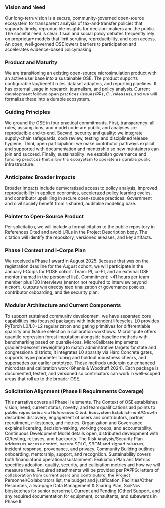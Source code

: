 ### Vision and Need
Our long-term vision is a secure, community-governed open-source ecosystem for transparent analysis of tax-and-transfer policies that supports timely, reproducible insights for decision-makers and the public. The societal need is clear: fiscal and social policy debates frequently rely on proprietary models that limit scrutiny, reproducibility, and open access. An open, well-governed OSE lowers barriers to participation and accelerates evidence-based policymaking.

### Product and Maturity
We are transitioning an existing open-source microsimulation product with an active user base into a sustainable OSE. The product supports configurable tax/benefit rules, dataset adapters, and reporting pipelines. It has external usage in research, journalism, and policy analysis. Current development follows open practices (issues/PRs, CI, releases), and we will formalize these into a durable ecosystem.

### Guiding Principles
We ground the OSE in four practical commitments. First, transparency: all rules, assumptions, and model code are public, and analyses are reproducible end‑to‑end. Second, security and quality: we integrate supply‑chain safeguards, code review, testing, and disciplined release hygiene. Third, open participation: we make contributor pathways explicit and supported with documentation and mentorship so new maintainers can join and succeed. Finally, sustainability: we establish governance and funding practices that allow the ecosystem to operate as durable public infrastructure.

### Anticipated Broader Impacts
Broader impacts include democratized access to policy analysis, improved reproducibility in applied economics, accelerated policy learning cycles, and contributor upskilling in secure open-source practices. Government and civil society benefit from a shared, auditable modeling base.

### Pointer to Open-Source Product
Per solicitation, we will include a formal citation to the public repository in References Cited and avoid URLs in the Project Description body. The citation will identify the repository, versioned releases, and key artifacts.

### Phase I Context and I‑Corps Plan
We received a Phase I award in August 2025. Because that was on the registration deadline for the August cohort, we will participate in the January I‑Corps for POSE cohort. Team: PI, co‑PI, and an external OSE mentor (named in the personnel list). Commitment: ~41 hours per team member plus 100 interviews (mentor not required to interview beyond kickoff). Outputs will directly feed finalization of governance policies, contributor onboarding, and the security plan.

### Modular Architecture and Current Components
To support sustained community development, we have separated core capabilities into focused packages with independent lifecycles. L0 provides PyTorch L0/L0+L2 regularization and gating primitives for differentiable sparsity and feature selection in calibration workflows. MicroImpute offers quantile regression forest imputation alongside baseline methods with benchmarking based on quantile‑loss. MicroCalibrate implements gradient‑descent reweighting to match administrative targets for state and congressional districts; it integrates L0 sparsity via Hard Concrete gates, supports hyperparameter tuning and holdout robustness checks, and supersedes our earlier prototype. These methods underpin our enhanced microdata and calibration work (Ghenis & Woodruff 2024). Each package is documented, tested, and versioned so contributors can work in well‑scoped areas that roll up to the broader OSE.

### Solicitation Alignment (Phase II Requirements Coverage)
This narrative covers all Phase II elements. The Context of OSE establishes vision, need, current status, novelty, and team qualifications and points to public repositories via References Cited. Ecosystem Establishment/Growth describes discovery, engagement of users and contributors, partner recruitment, milestones, and metrics. Organization and Governance explains licensing, decision‑making, working groups, and accountability. Continuous Development Model details open, distributed development with CI/testing, releases, and backports. The Risk Analysis/Security Plan addresses access control, secure SDLC, SBOM and signed releases, incident response, provenance, and privacy. Community Building outlines onboarding, mentorship, support, and recognition. Sustainability covers both financial and operational sustainment. Evaluation Plan and Metrics specifies adoption, quality, security, and calibration metrics and how we will measure them. Required attachments will be provided per PAPPG: letters of collaboration from current users and contributors, the Project Personnel/Collaborators list, the budget and justification, Facilities/Other Resources, a two‑page Data Management & Sharing Plan, SciENcv biosketches for senior personnel, Current and Pending (Other) Support, and any required documentation for equipment, consultants, and subawards in Phase II.
